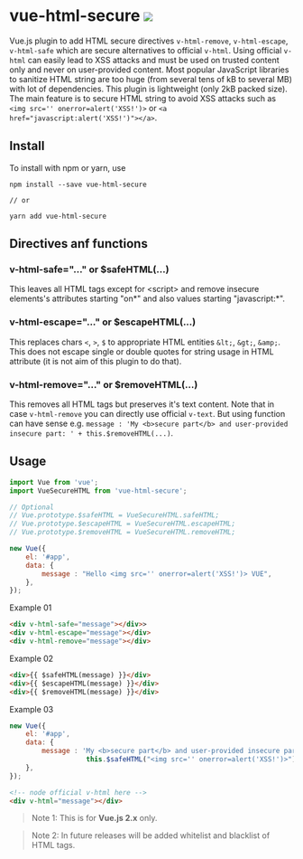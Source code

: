 # vue-html-secure [![](https://img.shields.io/npm/v/vue-html-secure.svg)](https://www.npmjs.com/package/vue-html-secure)

Vue.js plugin to add HTML secure directives `v-html-remove`, `v-html-escape`, `v-html-safe` which are secure alternatives to official `v-html`. Using official `v-html` can easily lead to XSS attacks and must be used on trusted content only and never on user-provided content. Most popular JavaScript libraries to sanitize HTML string are too huge (from several tens of kB to several MB) with lot of dependencies. This plugin is lightweight (only 2kB packed size). The main feature is to secure HTML string to avoid XSS attacks such as `<img src='' onerror=alert('XSS!')>` or `<a href="javascript:alert('XSS!')"></a>`.

## Install

To install with npm or yarn, use

```shell
npm install --save vue-html-secure

// or

yarn add vue-html-secure
```

## Directives anf functions

### v-html-safe="..." or $safeHTML(...)

This leaves all HTML tags except for &lt;script&gt; and remove insecure elements's attributes starting "on*" and also values starting "javascript:*".

### v-html-escape="..." or $escapeHTML(...)

This replaces chars `<`, `>`, `$` to appropriate HTML entities `&lt;`, `&gt;`, `&amp;`. This does not escape single or double quotes for string usage in HTML attribute (it is not aim of this plugin to do that).

### v-html-remove="..." or $removeHTML(...)

This removes all HTML tags but preserves it's text content. Note that in case `v-html-remove` you can directly use official `v-text`. But using function can have sense e.g. `message : 'My <b>secure part</b> and user-provided insecure part: ' + this.$removeHTML(...)`.

## Usage

```js
import Vue from 'vue';
import VueSecureHTML from 'vue-html-secure';

// Optional
// Vue.prototype.$safeHTML = VueSecureHTML.safeHTML;
// Vue.prototype.$escapeHTML = VueSecureHTML.escapeHTML;
// Vue.prototype.$removeHTML = VueSecureHTML.removeHTML;

new Vue({
    el: '#app',
    data: {
        message : "Hello <img src='' onerror=alert('XSS!')> VUE",
    },
});
```

Example 01

```html
<div v-html-safe="message"></div>>
<div v-html-escape="message"></div>
<div v-html-remove="message"></div>
```

Example 02

```html
<div>{{ $safeHTML(message) }}</div>
<div>{{ $escapeHTML(message) }}</div>
<div>{{ $removeHTML(message) }}</div>
```

Example 03

```js
new Vue({
    el: '#app',
    data: {
        message : 'My <b>secure part</b> and user-provided insecure part: ' +
                   this.$safeHTML("<img src='' onerror=alert('XSS!')>"),
    },
});
```

```html
<!-- node official v-html here -->
<div v-html="message"></div>
```

> Note 1: This is for **Vue.js 2.x** only.

> Note 2: In future releases will be added whitelist and blacklist of HTML tags.
